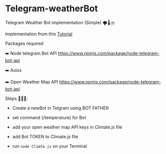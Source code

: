 # Telegram-weatherBot 

Telegram Weather Bot implementation (Simple) 🌪️🌡️⛈️

Implementation from this [Tutorial](https://chatbotslife.com/how-to-write-the-weather-telegram-bot-using-node-5d8efdd46d22)

Packages required

➡️ Node telegram Bot API <https://www.npmjs.com/package/node-telegram-bot-api>

➡️ Axios

➡️ Open Weather Map API <https://www.npmjs.com/package/node-telegram-bot-api>

Steps 🧑🏽‍💻:

- Create a newBot in Telgram using BOT FATHER

- set command (/temperature) for Bot

- add your open weather map API keys in Climate.js file

- add Bot TOKEN to Climate.js file

- run ```node Climte.js``` on your Terminal
